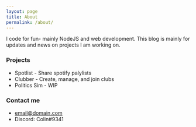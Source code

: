 ```yaml
---
layout: page
title: About
permalink: /about/
---
```


I code for fun- mainly NodeJS and web development.  This blog is mainly for updates and news on projects I am working on.

### Projects
- Spotlist - Share spotify palylists
- Clubber - Create, manage, and join clubs
- Politics Sim - WIP


### Contact me

- [email@domain.com](mailto:email@domain.com)
- Discord: Colin#9341
